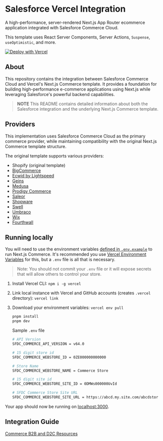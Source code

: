 # Salesforce Vercel Integration

A high-performance, server-rendered Next.js App Router ecommerce application integrated with Salesforce Commerce Cloud.

This template uses React Server Components, Server Actions, `Suspense`, `useOptimistic`, and more.

[![Deploy with Vercel](https://vercel.com/button)](https://vercel.com/new/clone?repository-url=https%3A%2F%2Fgithub.com%2Fvercel%2Fcommerce&project-name=commerce&repo-name=commerce&demo-title=Next.js%20Commerce&demo-url=https%3A%2F%2Fdemo.vercel.store&demo-image=https%3A%2F%2Fbigcommerce-demo-asset-ksvtgfvnd.vercel.app%2Fbigcommerce.png&env=COMPANY_NAME,SHOPIFY_REVALIDATION_SECRET,SHOPIFY_STORE_DOMAIN,SHOPIFY_STOREFRONT_ACCESS_TOKEN,SITE_NAME,TWITTER_CREATOR,TWITTER_SITE)

## About

This repository contains the integration between Salesforce Commerce Cloud and Vercel's Next.js Commerce template. It provides a foundation for building high-performance e-commerce applications using Next.js while leveraging Salesforce's powerful backend capabilities.

> **NOTE** This README contains detailed information about both the Salesforce integration and the underlying Next.js Commerce template.

## Providers

This implementation uses Salesforce Commerce Cloud as the primary commerce provider, while maintaining compatibility with the original Next.js Commerce template structure.

The original template supports various providers:

- Shopify (original template)
- [BigCommerce](https://github.com/bigcommerce/nextjs-commerce)
- [Ecwid by Lightspeed](https://github.com/Ecwid/ecwid-nextjs-commerce/)
- [Geins](https://github.com/geins-io/vercel-nextjs-commerce)
- [Medusa](https://github.com/medusajs/vercel-commerce)
- [Prodigy Commerce](https://github.com/prodigycommerce/nextjs-commerce)
- [Saleor](https://github.com/saleor/nextjs-commerce)
- [Shopware](https://github.com/shopwareLabs/vercel-commerce)
- [Swell](https://github.com/swellstores/verswell-commerce)
- [Umbraco](https://github.com/umbraco/Umbraco.VercelCommerce.Demo)
- [Wix](https://github.com/wix/nextjs-commerce)
- [Fourthwall](https://github.com/FourthwallHQ/vercel-commerce)

## Running locally

You will need to use the environment variables [defined in `.env.example`](.env.example) to run Next.js Commerce. It's recommended you use [Vercel Environment Variables](https://vercel.com/docs/concepts/projects/environment-variables) for this, but a `.env` file is all that is necessary.

> Note: You should not commit your `.env` file or it will expose secrets that will allow others to control your store.

1. Install Vercel CLI: `npm i -g vercel`
2. Link local instance with Vercel and GitHub accounts (creates `.vercel` directory): `vercel link`
3. Download your environment variables: `vercel env pull`

    ```bash
    pnpm install
    pnpm dev
    ```

    Sample `.env` file
    ```bash
    # API Version
    SFDC_COMMERCE_API_VERSION = v64.0

    # 15 digit store id
    SFDC_COMMERCE_WEBSTORE_ID = 0ZE000000000000

    # Store Name
    SFDC_COMMERCE_WEBSTORE_NAME = Commerce Store

    # 15 digit site id
    SFDC_COMMERCE_WEBSTORE_SITE_ID = 0DMWs000000UvId

    # SFDC Commerce Store Site URL
    SFDC_COMMERCE_WEBSTORE_SITE_URL = https://abcd.my.site.com/abcdstore
    ```

Your app should now be running on [localhost:3000](http://localhost:3000/).

## Integration Guide

[Commerce B2B and D2C Resources](https://developer.salesforce.com/docs/atlas.en-us.chatterapi.meta/chatterapi/connect_resources_commerce.htm)
